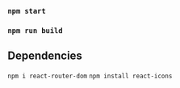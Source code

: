 
### `npm start`

### `npm run build`


## Dependencies
`npm i react-router-dom`
`npm install react-icons`